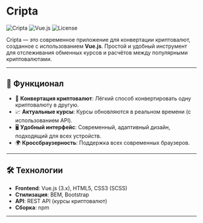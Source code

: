 # Cripta

![Cripta](https://img.shields.io/badge/Version-1.0.0-blue) ![Vue.js](https://img.shields.io/badge/Vue.js-%5E3.0-green) ![License](https://img.shields.io/badge/License-MIT-lightgrey)

Cripta — это современное приложение для конвертации криптовалют, созданное с использованием **Vue.js**. Простой и удобный инструмент для отслеживания обменных курсов и расчётов между популярными криптовалютами.

---

## 🚀 Функционал

- 🔄 **Конвертация криптовалют**: Лёгкий способ конвертировать одну криптовалюту в другую.
- 📈 **Актуальные курсы**: Курсы обновляются в реальном времени (с использованием API).
- 🖥️ **Удобный интерфейс**: Современный, адаптивный дизайн, подходящий для всех устройств.
- 🌍 **Кроссбраузерность**: Поддержка всех современных браузеров.

---

## 🛠️ Технологии

- **Frontend**: Vue.js (3.x), HTML5, CSS3 (SCSS)
- **Стилизация**: BEM, Bootstrap
- **API**: REST API (курсы криптовалют)
- **Сборка**: npm

---
